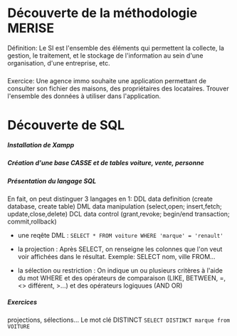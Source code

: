 # Découverte de la méthodologie MERISE

Définition: 
Le SI est l'ensemble des éléments qui permettent la collecte, la gestion, le traitement, et le stockage de l'information au sein d'une organisation, d'une entreprise, etc.

#####
Exercice:
Une agence immo souhaite une application permettant de consulter son fichier des maisons, des propriétaires des locataires.
Trouver l'ensemble des données à utiliser dans l'application.


# Découverte de SQL

##### Installation de Xampp

##### Création d'une base CASSE et de tables voiture, vente, personne







##### Présentation du langage SQL
En fait, on peut distinguer 3 langages en 1:
DDL data definition (create database, create table)
DML data manipulation (select,open; insert,fetch; update,close,delete)
DCL data control (grant,revoke; begin/end transaction; commit,rollback)

* une reqête DML :
``` SELECT * FROM voiture WHERE 'marque' = 'renault' ```

* la projection :
Après SELECT, on renseigne les colonnes que l'on veut voir affichées dans le résultat.
Exemple: SELECT nom, ville FROM...

* la sélection ou restriction :
On indique un ou plusieurs critères à l'aide du mot WHERE et des opérateurs de comparaison (LIKE, BETWEEN, =, <> différent, >...) et des opérateurs logiquues (AND OR)

##### Exercices 
projections, sélections...
Le mot clé DISTINCT
``` SELECT DISTINCT marque from VOITURE ```
